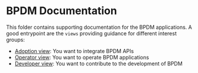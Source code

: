 # BPDM Documentation

This folder contains supporting documentation for the BPDM applications.
A good entrypoint are the `views` providing guidance for different interest groups:

- [Adoption view](api/README.md): You want to integrate BPDM APIs
- [Operator view](admin/README.md): You want to operate BPDM applications
- [Developer view](DEVELOPER_VIEW.md): You want to contribute to the development of BPDM